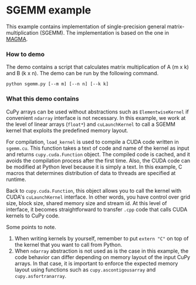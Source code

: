 # SGEMM example

This example contains implementation of single-precision general matrix-multiplication  (SGEMM).
The implementation is based on the one in [MAGMA](http://icl.cs.utk.edu/magma/).


### How to demo
The demo contains a script that calculates matrix multiplication of A (m x k) and B (k x n).
The demo can be run by the following command.

```
python sgemm.py [--m m] [--n n] [--k k]
```


### What this demo contains

CuPy arrays can be used without abstractions such as `ElementwiseKernel` if convenient `ndarray` interface is not necessary.
In this example, we work at the level of linear arrays (`float*`) and `cuLaunchKernel` to call a SGEMM kernel that exploits the predefined memory layout.

For compilation, `load_kernel` is used to compile a CUDA code written in `sgemm.cu`.
This function takes a text of code and name of the kernel as input and returns `cupy.cuda.Function` object.
The compiled code is cached, and it avoids the compilation process after the first time.
Also, the CUDA code can be modified at Python level because it is simply a text.
In this example, C macros that determines distribution of data to threads are specified at runtime.

Back to `cupy.cuda.Function`, this object allows you to call the kernel with CUDA's `cuLaunchKernel` interface.
In other words, you have control over grid size, block size, shared memory size and stream id.
At this level of interface, it becomes straightforward to transfer `.cpp` code that calls CUDA kernels to CuPy code.

Some points to note.

1. When writing kernels by yourself, remember to put `extern "C"` on top of the kernel that you want to call from Python.
2. When `ndarray` abstraction is not used as is the case in this example, the code behavior can differ depending on memory layout of the input CuPy arrays.
In that case, it is important to enforce the expected memory layout using functions such as `cupy.ascontigousarray` and `cupy.asfortranarray`.
